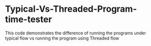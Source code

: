 # Typical-Vs-Threaded-Program-time-tester
This code demonstrates the difference of running the programs under typical flow vs running the program using Threaded flow

